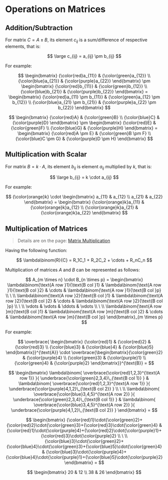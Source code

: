 # Operations on Matrices

## Addition/Subtraction

For matrix $C=A \pm B$, its element $c_{ij}$ is a sum/difference of respective elements, that is:

$$
\large
c_{ij} = a_{ij} \pm b_{ij}
$$

For example:

$$
\begin{bmatrix}
{\color{red}a_{11}} & {\color{green}a_{12}}
\\
{\color{blue}a_{21}} & {\color{purple}a_{22}}
\end{bmatrix} \pm \begin{bmatrix}
{\color{red}b_{11}} & {\color{green}b_{12}}
\\
{\color{blue}b_{21}} & {\color{purple}b_{22}}
\end{bmatrix} = \begin{bmatrix}
{\color{red}a_{11} \pm b_{11}} & {\color{green}a_{12} \pm b_{12}}
\\
{\color{blue}a_{21} \pm b_{21}} & {\color{purple}a_{22} \pm b_{22}}
\end{bmatrix}
$$

$$
\begin{bmatrix}
{\color{red}A} & {\color{green}B}
\\
{\color{blue}C} & {\color{purple}D}
\end{bmatrix} \pm \begin{bmatrix}
{\color{red}E} & {\color{green}F}
\\
{\color{blue}G} & {\color{purple}H}
\end{bmatrix} = \begin{bmatrix}
{\color{red}A \pm E} & {\color{green}B \pm F}
\\
{\color{blue}C \pm G} & {\color{purple}D \pm H}
\end{bmatrix}
$$

## Multiplication with Scalar

For matrix $B=k \cdot A$, its element $b_{ij}$ is element $a_{ij}$ multiplied by $k$, that is:

$$
\large
b_{ij} = k \cdot a_{ij}
$$

For example:

$$
{\color{orange}k} \cdot \begin{bmatrix}
a_{11} & a_{12}
\\
a_{21} & a_{22}
\end{bmatrix} = \begin{bmatrix}
{\color{orange}k}a_{11} & {\color{orange}k}a_{12}
\\
{\color{orange}k}a_{21} & {\color{orange}k}a_{22}
\end{bmatrix}
$$

## Multiplication of Matrices

> Details are on the page: [Matrix Multiplication](https://github.com/damianc/math-notes/blob/master/matrices/matrix-multiplication.md)

Having the following function:

$$
\lambda\binom{R}{C} = R_1C_1 + R_2C_2 + \cdots + R_nC_n
$$

Multiplication of matrices $A$ and $B$ can be represented as follows:

$$
A_{m \times n} \cdot B_{n \times p} = \begin{bmatrix}
\lambda\binom{\text{A row }1}{\text{B col }1}
&
\lambda\binom{\text{A row }1}{\text{B col }2}
&
\cdots
&
\lambda\binom{\text{A row }1}{\text{B col }p}
\\
\ 
\\
\lambda\binom{\text{A row }2}{\text{B col }1}
&
\lambda\binom{\text{A row }2}{\text{B col }2}
&
\cdots
&
\lambda\binom{\text{A row }2}{\text{B col }p}
\\
\ 
\\
\vdots & \vdots & \ddots & \vdots
\\
\ 
\\
\lambda\binom{\text{A row }m}{\text{B col }1}
&
\lambda\binom{\text{A row }m}{\text{B col }2}
&
\cdots
&
\lambda\binom{\text{A row }m}{\text{B col }p}
\end{bmatrix}_{m \times p}
$$

For example:

$$
\overbrace{
\begin{bmatrix}
{\color{red}1} & {\color{red}2} & {\color{red}3}
\\
{\color{blue}3} & {\color{blue}4} & {\color{blue}5}
\end{bmatrix}}^{\text{A}} \cdot \overbrace{\begin{bmatrix}{\color{green}2} & {\color{purple}4}
\\
{\color{green}3} & {\color{purple}1}
\\
{\color{green}4} & {\color{purple}2}
\end{bmatrix}}^{\text{B}} =
$$

$$
\begin{bmatrix}
\lambda\binom{
\overbrace{\color{red}1,2,3}^{\text{A row 1}}
}{
\underbrace{\color{green}2,3,4}\_{\text{B col 1}}
}
&
\lambda\binom{
\overbrace{\color{red}1,2,3}^{\text{A row 1}}
}{
\underbrace{\color{purple}4,1,2}\_{\text{B col 2}}
}
\\
\ 
\\
\lambda\binom{
\overbrace{\color{blue}3,4,5}^{\text{A row 2}}
}{
\underbrace{\color{green}2,3,4}\_{\text{B col 1}}
}
&
\lambda\binom{
\overbrace{\color{blue}3,4,5}^{\text{A row 2}}
}{
\underbrace{\color{purple}4,1,2}\_{\text{B col 2}}
}
\end{bmatrix} =
$$

$$
\begin{bmatrix}
{\color{red}1}\cdot{\color{green}2}+{\color{red}2}\cdot{\color{green}3}+{\color{red}3}\cdot{\color{green}4}
&
{\color{red}1}\cdot{\color{purple}4}+{\color{red}2}\cdot{\color{purple}1}+{\color{red}3}\cdot{\color{purple}2}
\\
\ 
\\
{\color{blue}3}\cdot{\color{green}2}+{\color{blue}4}\cdot{\color{green}3}+{\color{blue}5}\cdot{\color{green}4}
&
{\color{blue}3}\cdot{\color{purple}4}+{\color{blue}4}\cdot{\color{purple}1}+{\color{blue}5}\cdot{\color{purple}2}
\end{bmatrix} =
$$

$$
\begin{bmatrix}
20 & 12
\\
38 & 26
\end{bmatrix}
$$


